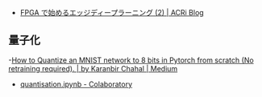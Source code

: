 


- [FPGA で始めるエッジディープラーニング (2) | ACRi Blog](https://www.acri.c.titech.ac.jp/wordpress/archives/5786)


## 量子化
-[How to Quantize an MNIST network to 8 bits in Pytorch from scratch (No retraining required). | by Karanbir Chahal | Medium](https://karanbirchahal.medium.com/how-to-quantise-an-mnist-network-to-8-bits-in-pytorch-no-retraining-required-from-scratch-39f634ac8459)
  - [quantisation.ipynb - Colaboratory](https://colab.research.google.com/drive/1oDfcLRz2AIgsclkXJHj-5wMvbylr4Nxz#scrollTo=M5xNLrchrI6u)


